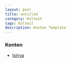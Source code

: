 ```yaml
---
layout: post
title: untitled
category: Kultwit
tags: Kultwit
description: Konten Template
---
```


### Konten

- [Isinya](http://)
  

